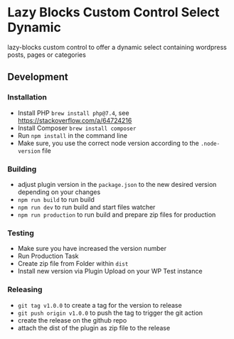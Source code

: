 # Lazy Blocks Custom Control Select Dynamic

lazy-blocks custom control to offer a dynamic select containing wordpress posts, pages or categories

## Development

### Installation

- Install PHP `brew install php@7.4`, see https://stackoverflow.com/a/64724216
- Install Composer `brew install composer`
- Run `npm install` in the command line
- Make sure, you use the correct node version according to the `.node-version` file

### Building

- adjust plugin version in the `package.json` to the new desired version depending on your changes
- `npm run build` to run build
- `npm run dev` to run build and start files watcher
- `npm run production` to run build and prepare zip files for production

### Testing

- Make sure you have increased the version number
- Run Production Task
- Create zip file from Folder within `dist`
- Install new version via Plugin Upload on your WP Test instance

### Releasing

- `git tag v1.0.0` to create a tag for the version to release
- `git push origin v1.0.0` to push the tag to trigger the git action
- create the release on the github repo
- attach the dist of the plugin as zip file to the release
